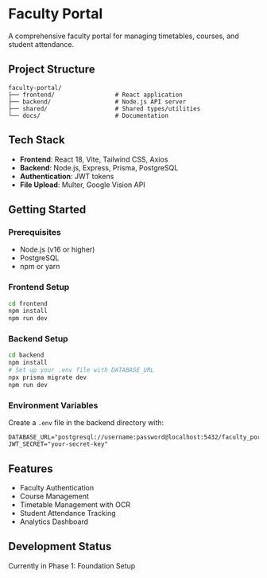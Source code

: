 # Faculty Portal

A comprehensive faculty portal for managing timetables, courses, and student attendance.

## Project Structure

```
faculty-portal/
├── frontend/                 # React application
├── backend/                  # Node.js API server
├── shared/                   # Shared types/utilities
└── docs/                     # Documentation
```

## Tech Stack

- **Frontend**: React 18, Vite, Tailwind CSS, Axios
- **Backend**: Node.js, Express, Prisma, PostgreSQL
- **Authentication**: JWT tokens
- **File Upload**: Multer, Google Vision API

## Getting Started

### Prerequisites

- Node.js (v16 or higher)
- PostgreSQL
- npm or yarn

### Frontend Setup

```bash
cd frontend
npm install
npm run dev
```

### Backend Setup

```bash
cd backend
npm install
# Set up your .env file with DATABASE_URL
npx prisma migrate dev
npm run dev
```

### Environment Variables

Create a `.env` file in the backend directory with:

```
DATABASE_URL="postgresql://username:password@localhost:5432/faculty_portal"
JWT_SECRET="your-secret-key"
```

## Features

- Faculty Authentication
- Course Management
- Timetable Management with OCR
- Student Attendance Tracking
- Analytics Dashboard

## Development Status

Currently in Phase 1: Foundation Setup
